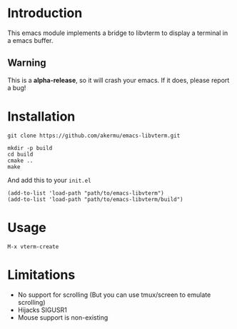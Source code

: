 # Introduction

This emacs module implements a bridge to libvterm to display a terminal in a
emacs buffer.

## Warning

This is a **alpha-release**, so it will crash your emacs. If it does, please
report a bug!

# Installation

```
git clone https://github.com/akermu/emacs-libvterm.git
```

```
mkdir -p build
cd build
cmake ..
make
```

And add this to your `init.el`

```
(add-to-list 'load-path "path/to/emacs-libvterm")
(add-to-list 'load-path "path/to/emacs-libvterm/build")
```

# Usage

```
M-x vterm-create
```

# Limitations

- No support for scrolling (But you can use tmux/screen to emulate scrolling) 
- Hijacks SIGUSR1
- Mouse support is non-existing
